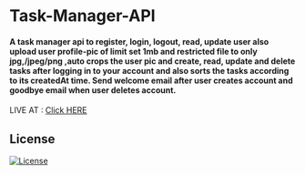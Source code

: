 # Task-Manager-API


<h4>A task manager api to register, login, logout, read, update user also upload user profile-pic of limit set 1mb and restricted file to only jpg,/jpeg/png ,auto crops the user pic and create, read, update and delete tasks after logging in to your account and also sorts the tasks according to its createdAt time. Send welcome email after user creates account and goodbye email when user deletes account.</h4>

LIVE AT : <a href="http://taskmanager-sakshi.herokuapp.com/"> Click HERE </a>
   



## License
[![License](http://img.shields.io/:license-mit-blue.svg?style=flat-square)](http://badges.mit-license.org)

